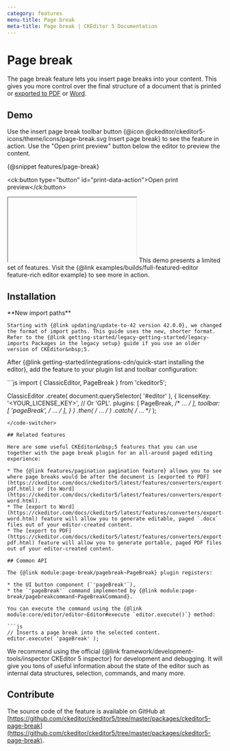 ```yaml
---
category: features
menu-title: Page break
meta-title: Page break | CKEditor 5 Documentation
---
```


# Page break

The page break feature lets you insert page breaks into your content. This gives you more control over the final structure of a document that is printed or [exported to PDF](https://ckeditor.com/docs/ckeditor5/latest/features/converters/export-pdf.html) or [Word](https://ckeditor.com/docs/ckeditor5/latest/features/converters/export-word.html).

## Demo

Use the insert page break toolbar button {@icon @ckeditor/ckeditor5-icons/theme/icons/page-break.svg Insert page break} to see the feature in action. Use the "Open print preview" button below the editor to preview the content.

{@snippet features/page-break}

<ck:button type="button" id="print-data-action">Open print preview</ck:button>

<iframe id="print-data-container" aria-hidden="true" tabindex="-1"></iframe>

<info-box info>
	This demo presents a limited set of features. Visit the {@link examples/builds/full-featured-editor feature-rich editor example} to see more in action.
</info-box>

## Installation

<info-box warning>
	**New import paths**

	Starting with {@link updating/update-to-42 version 42.0.0}, we changed the format of import paths. This guide uses the new, shorter format. Refer to the {@link getting-started/legacy-getting-started/legacy-imports Packages in the legacy setup} guide if you use an older version of CKEditor&nbsp;5.
</info-box>

After {@link getting-started/integrations-cdn/quick-start installing the editor}, add the feature to your plugin list and toolbar configuration:

<code-switcher>
```js
import { ClassicEditor, PageBreak } from 'ckeditor5';

ClassicEditor
	.create( document.querySelector( '#editor' ), {
		licenseKey: '<YOUR_LICENSE_KEY>', // Or 'GPL'.
		plugins: [ PageBreak, /* ... */ ],
		toolbar: [ 'pageBreak', /* ... */ ],
	} )
	.then( /* ... */ )
	.catch( /* ... */ );
```
</code-switcher>

## Related features

Here are some useful CKEditor&nbsp;5 features that you can use together with the page break plugin for an all-around paged editing experience:

* The {@link features/pagination pagination feature} allows you to see where page breaks would be after the document is [exported to PDF](https://ckeditor.com/docs/ckeditor5/latest/features/converters/export-pdf.html) or [to Word](https://ckeditor.com/docs/ckeditor5/latest/features/converters/export-word.html).
* The [export to Word](https://ckeditor.com/docs/ckeditor5/latest/features/converters/export-word.html) feature will allow you to generate editable, paged `.docx` files out of your editor-created content.
* The [export to PDF](https://ckeditor.com/docs/ckeditor5/latest/features/converters/export-pdf.html) feature will allow you to generate portable, paged PDF files out of your editor-created content.

## Common API

The {@link module:page-break/pagebreak~PageBreak} plugin registers:

* the UI button component (`'pageBreak'`),
* the `'pageBreak'` command implemented by {@link module:page-break/pagebreakcommand~PageBreakCommand}.

You can execute the command using the {@link module:core/editor/editor~Editor#execute `editor.execute()`} method:

```js
// Inserts a page break into the selected content.
editor.execute( 'pageBreak' );
```

<info-box>
	We recommend using the official {@link framework/development-tools/inspector CKEditor&nbsp;5 inspector} for development and debugging. It will give you tons of useful information about the state of the editor such as internal data structures, selection, commands, and many more.
</info-box>

## Contribute

The source code of the feature is available on GitHub at [https://github.com/ckeditor/ckeditor5/tree/master/packages/ckeditor5-page-break](https://github.com/ckeditor/ckeditor5/tree/master/packages/ckeditor5-page-break).
